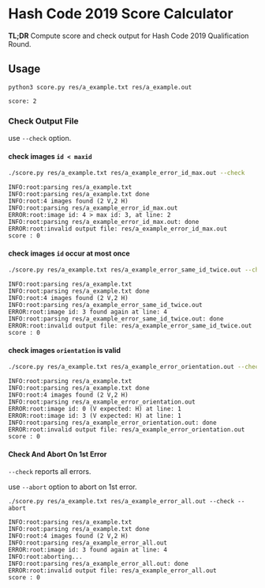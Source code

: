 # Hash Code 2019 Score Calculator

**TL;DR** Compute score and check output for Hash Code 2019 Qualification Round.

## Usage

`python3 score.py res/a_example.txt res/a_example.out`

```
score: 2
```

### Check Output File

use `--check` option.

#### check images `id < maxid`

```bash
./score.py res/a_example.txt res/a_example_error_id_max.out --check
```

```
INFO:root:parsing res/a_example.txt
INFO:root:parsing res/a_example.txt done
INFO:root:4 images found (2 V,2 H)
INFO:root:parsing res/a_example_error_id_max.out
ERROR:root:image id: 4 > max id: 3, at line: 2
INFO:root:parsing res/a_example_error_id_max.out: done
ERROR:root:invalid output file: res/a_example_error_id_max.out
score : 0
```

#### check images `id` occur at most once

```bash
./score.py res/a_example.txt res/a_example_error_same_id_twice.out --check
```

```
INFO:root:parsing res/a_example.txt
INFO:root:parsing res/a_example.txt done
INFO:root:4 images found (2 V,2 H)
INFO:root:parsing res/a_example_error_same_id_twice.out
ERROR:root:image id: 3 found again at line: 4
INFO:root:parsing res/a_example_error_same_id_twice.out: done
ERROR:root:invalid output file: res/a_example_error_same_id_twice.out
score : 0
```

#### check images `orientation` is valid

```bash
./score.py res/a_example.txt res/a_example_error_orientation.out --check
```

```
INFO:root:parsing res/a_example.txt
INFO:root:parsing res/a_example.txt done
INFO:root:4 images found (2 V,2 H)
INFO:root:parsing res/a_example_error_orientation.out
ERROR:root:image id: 0 (V expected: H) at line: 1
ERROR:root:image id: 3 (V expected: H) at line: 1
INFO:root:parsing res/a_example_error_orientation.out: done
ERROR:root:invalid output file: res/a_example_error_orientation.out
score : 0
```

#### Check And Abort On 1st Error

`--check` reports all errors.

use `--abort` option to abort on 1st error.

```
./score.py res/a_example.txt res/a_example_error_all.out --check --abort
```

```
INFO:root:parsing res/a_example.txt
INFO:root:parsing res/a_example.txt done
INFO:root:4 images found (2 V,2 H)
INFO:root:parsing res/a_example_error_all.out
ERROR:root:image id: 3 found again at line: 4
INFO:root:aborting...
INFO:root:parsing res/a_example_error_all.out: done
ERROR:root:invalid output file: res/a_example_error_all.out
score : 0
```